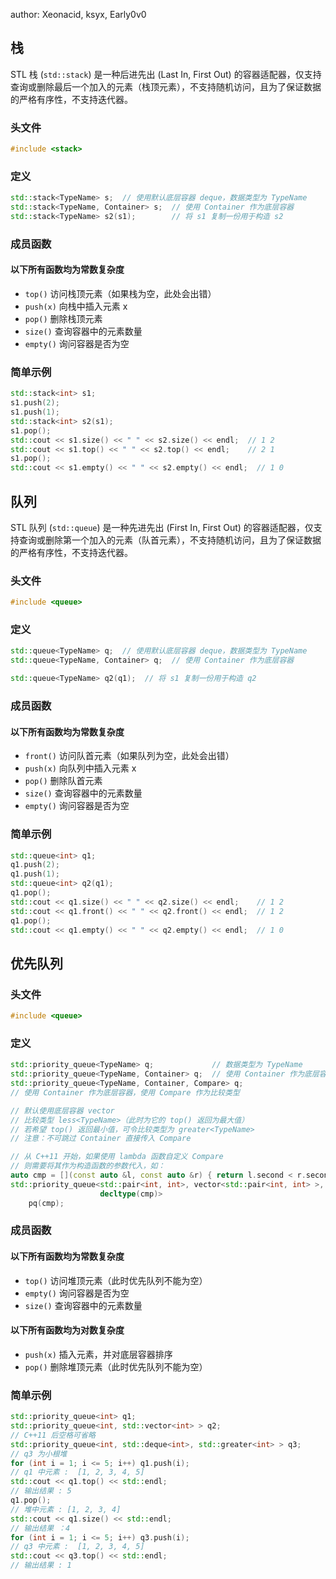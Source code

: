 author: Xeonacid, ksyx, Early0v0

## 栈

STL 栈 (`std::stack`) 是一种后进先出 (Last In, First Out) 的容器适配器，仅支持查询或删除最后一个加入的元素（栈顶元素），不支持随机访问，且为了保证数据的严格有序性，不支持迭代器。

### 头文件

```cpp
#include <stack>
```

### 定义

```cpp
std::stack<TypeName> s;  // 使用默认底层容器 deque，数据类型为 TypeName
std::stack<TypeName, Container> s;  // 使用 Container 作为底层容器
std::stack<TypeName> s2(s1);        // 将 s1 复制一份用于构造 s2
```

### 成员函数

#### 以下所有函数均为常数复杂度

- `top()` 访问栈顶元素（如果栈为空，此处会出错）
- `push(x)` 向栈中插入元素 x
- `pop()` 删除栈顶元素
- `size()` 查询容器中的元素数量
- `empty()` 询问容器是否为空

### 简单示例

```cpp
std::stack<int> s1;
s1.push(2);
s1.push(1);
std::stack<int> s2(s1);
s1.pop();
std::cout << s1.size() << " " << s2.size() << endl;  // 1 2
std::cout << s1.top() << " " << s2.top() << endl;    // 2 1
s1.pop();
std::cout << s1.empty() << " " << s2.empty() << endl;  // 1 0
```

## 队列

STL 队列 (`std::queue`) 是一种先进先出 (First In, First Out) 的容器适配器，仅支持查询或删除第一个加入的元素（队首元素），不支持随机访问，且为了保证数据的严格有序性，不支持迭代器。

### 头文件

```cpp
#include <queue>
```

### 定义

```cpp
std::queue<TypeName> q;  // 使用默认底层容器 deque，数据类型为 TypeName
std::queue<TypeName, Container> q;  // 使用 Container 作为底层容器

std::queue<TypeName> q2(q1);  // 将 s1 复制一份用于构造 q2
```

### 成员函数

#### 以下所有函数均为常数复杂度

- `front()` 访问队首元素（如果队列为空，此处会出错）
- `push(x)` 向队列中插入元素 x
- `pop()` 删除队首元素
- `size()` 查询容器中的元素数量
- `empty()` 询问容器是否为空

### 简单示例

```cpp
std::queue<int> q1;
q1.push(2);
q1.push(1);
std::queue<int> q2(q1);
q1.pop();
std::cout << q1.size() << " " << q2.size() << endl;    // 1 2
std::cout << q1.front() << " " << q2.front() << endl;  // 1 2
q1.pop();
std::cout << q1.empty() << " " << q2.empty() << endl;  // 1 0
```

## 优先队列

### 头文件

```cpp
#include <queue>
```

### 定义

```cpp
std::priority_queue<TypeName> q;             // 数据类型为 TypeName
std::priority_queue<TypeName, Container> q;  // 使用 Container 作为底层容器
std::priority_queue<TypeName, Container, Compare> q;
// 使用 Container 作为底层容器，使用 Compare 作为比较类型

// 默认使用底层容器 vector
// 比较类型 less<TypeName>（此时为它的 top() 返回为最大值）
// 若希望 top() 返回最小值，可令比较类型为 greater<TypeName>
// 注意：不可跳过 Container 直接传入 Compare

// 从 C++11 开始，如果使用 lambda 函数自定义 Compare
// 则需要将其作为构造函数的参数代入，如：
auto cmp = [](const auto &l, const auto &r) { return l.second < r.second; };
std::priority_queue<std::pair<int, int>, vector<std::pair<int, int> >,
                    decltype(cmp)>
    pq(cmp);
```

### 成员函数

#### 以下所有函数均为常数复杂度

- `top()` 访问堆顶元素（此时优先队列不能为空）
- `empty()` 询问容器是否为空
- `size()` 查询容器中的元素数量

#### 以下所有函数均为对数复杂度

- `push(x)` 插入元素，并对底层容器排序
- `pop()` 删除堆顶元素（此时优先队列不能为空）

### 简单示例

```cpp
std::priority_queue<int> q1;
std::priority_queue<int, std::vector<int> > q2;
// C++11 后空格可省略
std::priority_queue<int, std::deque<int>, std::greater<int> > q3;
// q3 为小根堆
for (int i = 1; i <= 5; i++) q1.push(i);
// q1 中元素 :  [1, 2, 3, 4, 5]
std::cout << q1.top() << std::endl;
// 输出结果 : 5
q1.pop();
// 堆中元素 : [1, 2, 3, 4]
std::cout << q1.size() << std::endl;
// 输出结果 ：4
for (int i = 1; i <= 5; i++) q3.push(i);
// q3 中元素 :  [1, 2, 3, 4, 5]
std::cout << q3.top() << std::endl;
// 输出结果 : 1
```
